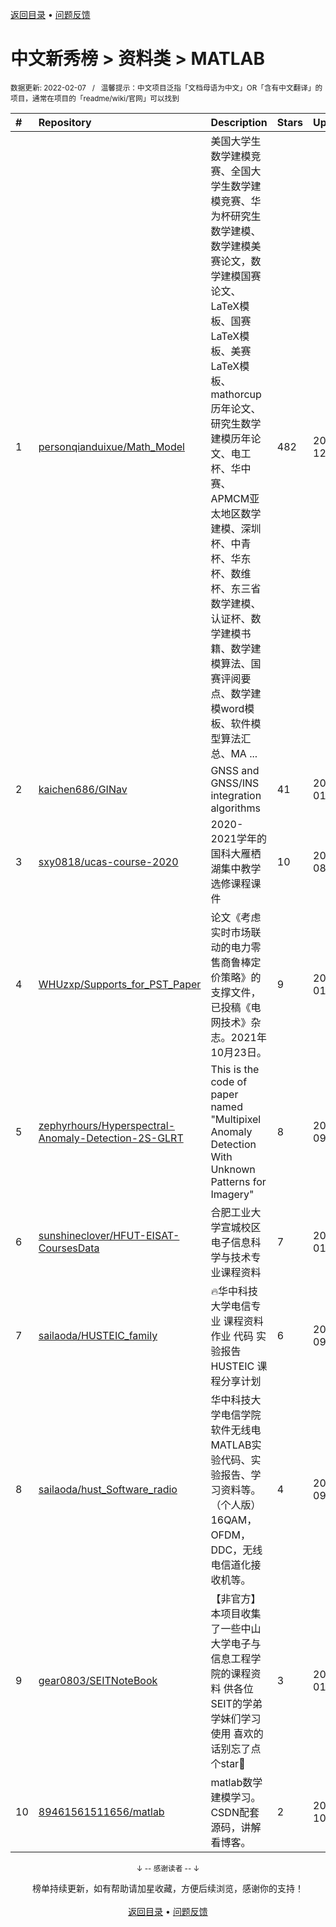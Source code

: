<a href="https://github.com/GrowingGit/GitHub-Chinese-Top-Charts#github中文排行榜">返回目录</a> • <a href="/content/docs/feedback.md">问题反馈</a>

# 中文新秀榜 > 资料类 > MATLAB
<sub>数据更新: 2022-02-07&nbsp;&nbsp;&nbsp;/&nbsp;&nbsp;&nbsp;温馨提示：中文项目泛指「文档母语为中文」OR「含有中文翻译」的项目，通常在项目的「readme/wiki/官网」可以找到</sub>

|#|Repository|Description|Stars|Updated|Created|
|:-|:-|:-|:-|:-|:-|
|1|[personqianduixue/Math_Model](https://github.com/personqianduixue/Math_Model)|美国大学生数学建模竞赛、全国大学生数学建模竞赛、华为杯研究生数学建模、数学建模美赛论文，数学建模国赛论文、LaTeX模板、国赛LaTeX模板、美赛LaTeX模板、mathorcup历年论文、研究生数学建模历年论文、电工杯、华中赛、APMCM亚太地区数学建模、深圳杯、中青杯、华东杯、数维杯、东三省数学建模、认证杯、数学建模书籍、数学建模算法、国赛评阅要点、数学建模word模板、软件模型算法汇总、MA ...|482|2021-12-09|2021-10-09|
|2|[kaichen686/GINav](https://github.com/kaichen686/GINav)|GNSS and GNSS/INS integration algorithms|41|2022-01-12|2021-04-04|
|3|[sxy0818/ucas-course-2020](https://github.com/sxy0818/ucas-course-2020)|2020-2021学年的国科大雁栖湖集中教学选修课程课件|10|2021-08-28|2021-08-28|
|4|[WHUzxp/Supports_for_PST_Paper](https://github.com/WHUzxp/Supports_for_PST_Paper)|论文《考虑实时市场联动的电力零售商鲁棒定价策略》的支撑文件，已投稿《电网技术》杂志。2021年10月23日。|9|2022-01-30|2021-03-02|
|5|[zephyrhours/Hyperspectral-Anomaly-Detection-2S-GLRT](https://github.com/zephyrhours/Hyperspectral-Anomaly-Detection-2S-GLRT)|This is the code of paper named "Multipixel Anomaly Detection With Unknown Patterns for  Imagery"|8|2021-09-28|2021-05-14|
|6|[sunshineclover/HFUT-EISAT-CoursesData](https://github.com/sunshineclover/HFUT-EISAT-CoursesData)|合肥工业大学宣城校区 电子信息科学与技术专业课程资料|7|2022-01-16|2021-11-23|
|7|[sailaoda/HUSTEIC_family](https://github.com/sailaoda/HUSTEIC_family)|🔥华中科技大学电信专业 课程资料 作业 代码 实验报告 HUSTEIC 课程分享计划 |6|2021-09-20|2021-09-15|
|8|[sailaoda/hust_Software_radio](https://github.com/sailaoda/hust_Software_radio)|华中科技大学电信学院软件无线电MATLAB实验代码、实验报告、学习资料等。（个人版）16QAM，OFDM，DDC，无线电信道化接收机等。|4|2021-09-20|2021-09-16|
|9|[gear0803/SEITNoteBook](https://github.com/gear0803/SEITNoteBook)|【非官方】本项目收集了一些中山大学电子与信息工程学院的课程资料 供各位SEIT的学弟学妹们学习使用 喜欢的话别忘了点个star🌟|3|2022-01-30|2022-01-30|
|10|[89461561511656/matlab](https://github.com/89461561511656/matlab)|matlab数学建模学习。CSDN配套源码，讲解看博客。|2|2021-10-29|2021-08-12|

<div align="center">
    <p><sub>↓ -- 感谢读者 -- ↓</sub></p>
    榜单持续更新，如有帮助请加星收藏，方便后续浏览，感谢你的支持！
</div>

<br/>

<div align="center"><a href="https://github.com/GrowingGit/GitHub-Chinese-Top-Charts#github中文排行榜">返回目录</a> • <a href="/content/docs/feedback.md">问题反馈</a></div>
